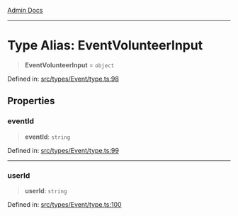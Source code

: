 [Admin Docs](/)

***

# Type Alias: EventVolunteerInput

> **EventVolunteerInput** = `object`

Defined in: [src/types/Event/type.ts:98](https://github.com/PalisadoesFoundation/talawa-admin/blob/main/src/types/Event/type.ts#L98)

## Properties

### eventId

> **eventId**: `string`

Defined in: [src/types/Event/type.ts:99](https://github.com/PalisadoesFoundation/talawa-admin/blob/main/src/types/Event/type.ts#L99)

***

### userId

> **userId**: `string`

Defined in: [src/types/Event/type.ts:100](https://github.com/PalisadoesFoundation/talawa-admin/blob/main/src/types/Event/type.ts#L100)
